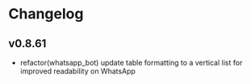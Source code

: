 # Changelog

## v0.8.61

- refactor(whatsapp_bot) update table formatting to a vertical list for improved readability on WhatsApp

